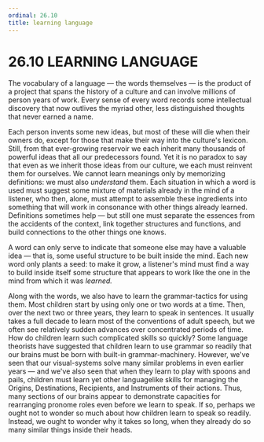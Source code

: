 ```yaml
---
ordinal: 26.10
title: learning language
---
```


# 26.10 LEARNING LANGUAGE 

<p>The vocabulary of a language &mdash; the words themselves &mdash; is the product of a project that spans the history of a culture and can involve millions of person years of work. Every sense of every word records some intellectual discovery that now outlives the myriad other, less distinguished thoughts that never earned a name.</p>
<p>Each person invents some new ideas, but most of these will die when their owners do, except for those that make their way into the culture's lexicon. Still, from that ever-growing reservoir we each inherit many thousands of powerful ideas that all our predecessors found. Yet it is no paradox to say that even as we inherit those ideas from our culture, we each must reinvent them for ourselves. We cannot learn meanings only by memorizing definitions: we must also <em>understand</em> them. Each situation in which a word is used must suggest some mixture of materials already in the mind of a listener, who then, alone, must attempt to assemble these ingredients into something that will work in consonance with other things already learned. Definitions sometimes help &mdash; but still one must separate the essences from the accidents of the context, link together structures and functions, and build connections to the other things one knows.</p>
<p>A word can only serve to indicate that someone else may have a valuable idea &mdash; that is, some useful structure to be built inside the mind. Each new word only plants a seed: to make it grow, a listener's mind must find a way to build inside itself some structure that appears to work like the one in the mind from which it was <em>learned.</em></p>
<p>Along with the words, we also have to learn the grammar-tactics for using them. Most children start by using only one or two words at a time. Then, over the next two or three years, they learn to speak in sentences. It usually takes a full decade to learn most of the conventions of adult speech, but we often see relatively sudden advances over concentrated periods of time. How do children learn such complicated skills so quickly? Some language theorists have suggested that children learn to use grammar so readily that our brains must be born with built-in grammar-machinery. However, we've seen that our visual-systems solve many similar problems in even earlier years &mdash; and we've also seen that when they learn to play with spoons and pails, children must learn yet other languagelike skills for managing the Origins, Destinations, Recipients, and Instruments of their actions. Thus, many sections of our brains appear to demonstrate capacities for rearranging pronome roles even before we learn to speak. If so, perhaps we ought not to wonder so much about how children learn to speak so readily. Instead, we ought to wonder why it takes so long, when they already do so many similar things inside their heads.</p>